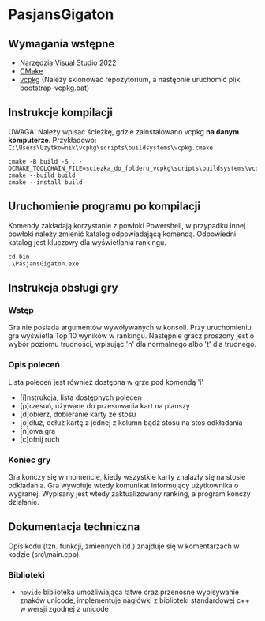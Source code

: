 # PasjansGigaton
 
## Wymagania wstępne
- [Narzędzia Visual Studio 2022](https://download.visualstudio.microsoft.com/download/pr/d99c7868-44a2-4254-9861-78e21c19bd34/d108dd0ed60e91cb38e1c0abe42f23f39c0b15adecdcef6961e9034a6d49dc3e/vs_BuildTools.exe)
- [CMake](https://github.com/Kitware/CMake/releases/download/v4.0.2/cmake-4.0.2-windows-x86_64.msi)
- [vcpkg](https://github.com/microsoft/vcpkg) (Należy sklonować repozytorium, a następnie uruchomić plik bootstrap-vcpkg.bat)

## Instrukcje kompilacji
UWAGA! Należy wpisać ścieżkę, gdzie zainstalowano vcpkg **na danym komputerze**.
Przykładowo: `C:\Users\Uzytkownik\vcpkg\scripts\buildsystems\vcpkg.cmake`
```
cmake -B build -S . -DCMAKE_TOOLCHAIN_FILE=sciezka_do_folderu_vcpkg\scripts\buildsystems\vcpkg.cmake
cmake --build build
cmake --install build
```

## Uruchomienie programu po kompilacji
Komendy zakładają korzystanie z powłoki Powershell, w przypadku innej powłoki należy zmienić katalog odpowiadającą komendą. Odpowiedni katalog jest kluczowy dla wyświetlania rankingu.
```
cd bin
.\PasjansGigaton.exe
```

## Instrukcja obsługi gry

### Wstęp
Gra nie posiada argumentów wywoływanych w konsoli.
Przy uruchomieniu gra wyświetla Top 10 wyników w rankingu.
Następnie gracz proszony jest o wybór poziomu trudności, wpisując 'n' dla normalnego albo 't' dla trudnego.

### Opis poleceń

Lista poleceń jest również dostępna w grze pod komendą 'i'
- [i]nstrukcja, lista dostępnych poleceń
- [p]rzesuń, używane do przesuwania kart na planszy
- [d]obierz, dobieranie karty ze stosu
- [o]dłuż, odłuż kartę z jednej z kolumn bądź stosu na stos odkładania
- [n]owa gra
- [c]ofnij ruch

### Koniec gry

Gra kończy się w momencie, kiedy wszystkie karty znalazły się na stosie odkładania.
Gra wywołuje wtedy komunikat informujący użytkownika o wygranej.
Wypisany jest wtedy zaktualizowany ranking, a program kończy działanie.

## Dokumentacja techniczna
Opis kodu (tzn. funkcji, zmiennych itd.) znajduje się w komentarzach w kodzie (src\main.cpp).

### Biblioteki
- `nowide` biblioteka umożliwiająca łatwe oraz przenośne wypisywanie znaków unicode,
           implementuje nagłówki z biblioteki standardowej c++ w wersji zgodnej z unicode